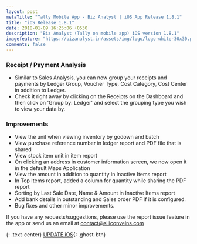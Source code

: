 ```yaml
---
layout: post
metaTitle: "Tally Mobile App - Biz Analyst | iOS App Release 1.8.1"
title: "iOS Release 1.8.1"
date: 2018-01-09 16:25:06 +0530
description: "Biz Analyst (Tally on mobile app) iOS version 1.8.1"
imagefeature: "https://bizanalyst.in/assets/img/logo/logo-white-30x30.png"
comments: false
---
```


### Receipt / Payment Analysis
- Similar to Sales Analysis, you can now group your receipts and payments by Ledger Group, Voucher Type, Cost Category, Cost Center in addition to Ledger.
- Check it right away by clicking on the Receipts on the Dashboard and then click on 'Group by: Ledger' and select the grouping type you wish to view your data by.


### Improvements
- View the unit when viewing inventory by godown and batch
- View purchase reference number in ledger report and PDF file that is shared
- View stock item unit in item report
- On clicking an address in customer information screen, we now open it in the default Maps Application
- View the amount in addition to quantity in Inactive Items report
- In Top Items report, added a column for quantity while sharing the PDF report
- Sorting by Last Sale Date, Name & Amount in Inactive Items report
- Add bank details in outstanding and Sales order PDF if it is configured.
- Bug fixes and other minor improvements.


If you have any requests/suggestions, please use the report issue feature in the app or send us an email at contact@siliconveins.com


{: .text-center}
[UPDATE iOS](https://itunes.apple.com/us/app/biz-analyst/id1164789740){: .ghost-btn}


